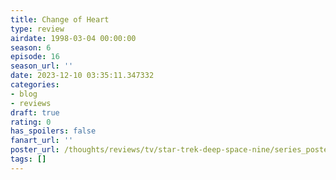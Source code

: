 ```yaml
---
title: Change of Heart
type: review
airdate: 1998-03-04 00:00:00
season: 6
episode: 16
season_url: ''
date: 2023-12-10 03:35:11.347332
categories:
- blog
- reviews
draft: true
rating: 0
has_spoilers: false
fanart_url: ''
poster_url: /thoughts/reviews/tv/star-trek-deep-space-nine/series_poster.jpg
tags: []
---
```



